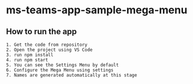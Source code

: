 # ms-teams-app-sample-mega-menu
  ## How to run the app
    1. Get the code from repository
    2. Open the project using VS Code
    3. run npm install
    4. run npm start
    5. You can see the Settings Menu by default
    6. Configure the Mega Menu using settings
    7. Names are generated automatically at this stage
